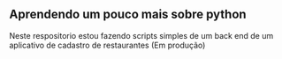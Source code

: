 ## Aprendendo um pouco mais sobre python 
Neste respositorio estou fazendo scripts simples de um back end de um aplicativo de cadastro de restaurantes
(Em produção)
